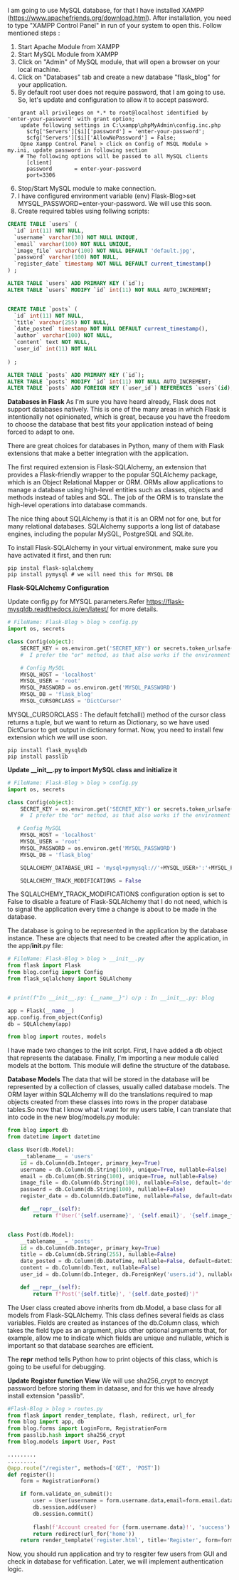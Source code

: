 I am going to use MySQL database, for that I have installed XAMPP (https://www.apachefriends.org/download.html). After installation, you need to type "XAMPP Control Panel" in run of your system to open this. Follow mentioned steps :
1. Start Apache Module from XAMPP
2. Start MySQL Module from XAMPP
3. Click on "Admin" of MySQL module, that will open a browser on your local machine.
4. Click on "Databases" tab and create a new database "flask_blog" for your application.
5. By default root user does not require password, that I am going to use. So, let's update and configuration to allow it to accept password.
```
    grant all privileges on *.* to root@localhost identified by 'enter-your-password' with grant option;
    update following settings in C:\xampp\phpMyAdmin\config.inc.php
      $cfg['Servers'][$i]['password'] = 'enter-your-password';
      $cfg['Servers'][$i]['AllowNoPassword'] = False;
    Opne Xampp Control Panel > click on Config of MSQL Module > my.ini, update password in following section
    # The following options will be passed to all MySQL clients
      [client]
      password       = enter-your-password
      port=3306
```
6. Stop/Start MySQL module to make connection.
7. I have configured environment variable (env) Flask-Blog>set MYSQL_PASSWORD=enter-your-password. We will use this soon.
8. Create required tables using follwing scripts:

```sql
CREATE TABLE `users` (
  `id` int(11) NOT NULL,
  `username` varchar(30) NOT NULL UNIQUE,
  `email` varchar(100) NOT NULL UNIQUE,
  `image_file` varchar(100) NOT NULL DEFAULT 'default.jpg',
  `password` varchar(100) NOT NULL,
  `register_date` timestamp NOT NULL DEFAULT current_timestamp()
) ;

ALTER TABLE `users` ADD PRIMARY KEY (`id`);
ALTER TABLE `users` MODIFY `id` int(11) NOT NULL AUTO_INCREMENT;


CREATE TABLE `posts` (
  `id` int(11) NOT NULL,
  `title` varchar(255) NOT NULL,
  `date_posted` timestamp NOT NULL DEFAULT current_timestamp(),
  `author` varchar(100) NOT NULL,
  `content` text NOT NULL,
  `user_id` int(11) NOT NULL 
  
) ;

ALTER TABLE `posts` ADD PRIMARY KEY (`id`);
ALTER TABLE `posts` MODIFY `id` int(11) NOT NULL AUTO_INCREMENT;
ALTER TABLE `posts` ADD FOREIGN KEY (`user_id`) REFERENCES `users`(id);
```
**Databases in Flask**
As I'm sure you have heard already, Flask does not support databases natively. This is one of the many areas in which Flask is intentionally not opinionated, which is great, because you have the freedom to choose the database that best fits your application instead of being forced to adapt to one.

There are great choices for databases in Python, many of them with Flask extensions that make a better integration with the application. 

The first required extension is  Flask-SQLAlchemy, an extension that provides a Flask-friendly wrapper to the popular SQLAlchemy package, which is an Object Relational Mapper or ORM. ORMs allow applications to manage a database using high-level entities such as classes, objects and methods instead of tables and SQL. The job of the ORM is to translate the high-level operations into database commands.

The nice thing about SQLAlchemy is that it is an ORM not for one, but for many relational databases. SQLAlchemy supports a long list of database engines, including the popular MySQL, PostgreSQL and SQLite. 

To install Flask-SQLAlchemy in your virtual environment, make sure you have activated it first, and then run:
```
pip instal flask-sqlalchemy
pip install pymysql # we will need this for MYSQL DB
```
**Flask-SQLAlchemy Configuration**

Update config.py for MYSQL parameters.Refer https://flask-mysqldb.readthedocs.io/en/latest/ for more details.
```python
# FileName: Flask-Blog > blog > config.py
import os, secrets

class Config(object):
    SECRET_KEY = os.environ.get('SECRET_KEY') or secrets.token_urlsafe()
    #  I prefer the "or" method, as that also works if the environment variable is set to an empty string.

    # Config MySQL
    MYSQL_HOST = 'localhost'
    MYSQL_USER = 'root'
    MYSQL_PASSWORD = os.environ.get('MYSQL_PASSWORD')
    MYSQL_DB = 'flask_blog'
    MYSQL_CURSORCLASS = 'DictCursor'
```
MYSQL_CURSORCLASS : The default fetchall() method of the cursor class returns a tuple, but we want to return as Dictionary, so we have used DictCursor to get output in dictionary format.
Now, you need to install few extension which we will use soon.
```
pip install flask_mysqldb
pip install passlib
```

**Update \_\_init\_\_.py to import MySQL class and initialize it**
```python
# FileName: Flask-Blog > blog > config.py
import os, secrets

class Config(object):
    SECRET_KEY = os.environ.get('SECRET_KEY') or secrets.token_urlsafe()
    #  I prefer the "or" method, as that also works if the environment variable is set to an empty string.

   # Config MySQL
    MYSQL_HOST = 'localhost'
    MYSQL_USER = 'root'
    MYSQL_PASSWORD = os.environ.get('MYSQL_PASSWORD')
    MYSQL_DB = 'flask_blog'

    SQLALCHEMY_DATABASE_URI = 'mysql+pymysql://'+MYSQL_USER+':'+MYSQL_PASSWORD+'@'+MYSQL_HOST+'/'+MYSQL_DB

    SQLALCHEMY_TRACK_MODIFICATIONS = False
```
The SQLALCHEMY_TRACK_MODIFICATIONS configuration option is set to False to disable a feature of Flask-SQLAlchemy that I do not need, which is to signal the application every time a change is about to be made in the database.

The database is going to be represented in the application by the database instance. These are objects that need to be created after the application, in the app/__init__.py file:
```python
# FileName: Flask-Blog > blog > __init__.py
from flask import Flask
from blog.config import Config
from flask_sqlalchemy import SQLAlchemy


# print(f"In __init__.py: {__name__}") o/p : In __init__.py: blog

app = Flask(__name__)
app.config.from_object(Config)
db = SQLAlchemy(app)

from blog import routes, models
```
I have made two changes to the init script. First, I have added a db object that represents the database. Finally, I'm importing a new module called models at the bottom. This module will define the structure of the database.

**Database Models**
The data that will be stored in the database will be represented by a collection of classes, usually called database models. The ORM layer within SQLAlchemy will do the translations required to map objects created from these classes into rows in the proper database tables.So now that I know what I want for my users table, I can translate that into code in the new blog/models.py module:
```python
from blog import db
from datetime import datetime

class User(db.Model):
    __tablename__ = 'users'
    id = db.Column(db.Integer, primary_key=True)
    username = db.Column(db.String(100), unique=True, nullable=False)
    email = db.Column(db.String(100), unique=True, nullable=False)
    image_file = db.Column(db.String(100), nullable=False, default='default.jpg')
    password = db.Column(db.String(100), nullable=False)
    register_date = db.Column(db.DateTime, nullable=False, default=datetime.utcnow)

    def __repr__(self):
        return f"User('{self.username}', '{self.email}', '{self.image_file}')"


class Post(db.Model):
    __tablename__ = 'posts'
    id = db.Column(db.Integer, primary_key=True)
    title = db.Column(db.String(255), nullable=False)
    date_posted = db.Column(db.DateTime, nullable=False, default=datetime.utcnow)
    content = db.Column(db.Text, nullable=False)
    user_id = db.Column(db.Integer, db.ForeignKey('users.id'), nullable=False)

    def __repr__(self):
        return f"Post('{self.title}', '{self.date_posted}')" 
```
The User class created above inherits from db.Model, a base class for all models from Flask-SQLAlchemy. This class defines several fields as class variables. Fields are created as instances of the db.Column class, which takes the field type as an argument, plus other optional arguments that, for example, allow me to indicate which fields are unique and nullable, which is important so that database searches are efficient.

The __repr__ method tells Python how to print objects of this class, which is going to be useful for debugging. 


**Update Register function View**
We will use sha256_crypt to encrypt password before storing them in dataase, and for this we have already install extension "passlib". 
```python
#Flask-Blog > blog > routes.py
from flask import render_template, flash, redirect, url_for
from blog import app, db
from blog.forms import LoginForm, RegistrationForm
from passlib.hash import sha256_crypt
from blog.models import User, Post

.........
.........
@app.route("/register", methods=['GET', 'POST'])
def register():
    form = RegistrationForm()

    if form.validate_on_submit():
        user = User(username = form.username.data,email=form.email.data,password=sha256_crypt.encrypt(str(form.password.data)))
        db.session.add(user)
        db.session.commit()
        
        flash(f'Account created for {form.username.data}!', 'success')
        return redirect(url_for('home'))
    return render_template('register.html', title='Register', form=form)
```
Now, you should run application and try to resgiter few users from GUI and check in database for vefification. Later, we will implement authentication logic.
